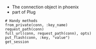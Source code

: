 - The connection object in phoenix
- part of Plug

```
# Handy methods
from_private(conn, :key_name)
request_path(conn)
full_url(conn, request_path(conn), opts)
put_flash(conn, :key, "value")
get_session
```
